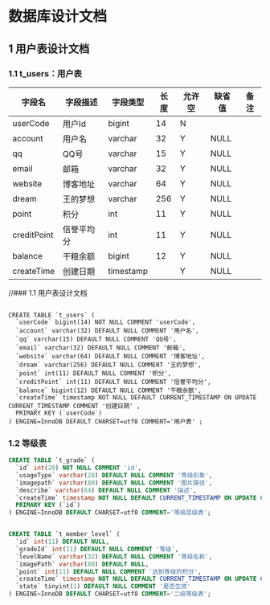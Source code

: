 
# 数据库设计文档

## 1 用户表设计文档

### 1.1 t_users：用户表
字段名 | 字段描述 | 字段类型 | 长度 | 允许空 | 缺省值 | 备注
------------- | ------------- | ------------- | ------------- | ------------- | ------------- | -------------
userCode|用户Id|bigint|14|N|
account|用户名|varchar|32|Y|NULL|
qq|QQ号|varchar|15|Y|NULL|
email|邮箱|varchar|32|Y|NULL|
website|博客地址|varchar|64|Y|NULL|
dream|王的梦想|varchar|256|Y|NULL|
point|积分|int|11|Y|NULL|
creditPoint|信誉平均分|int|11|Y|NULL|
balance|干粮余额|bigint|12|Y|NULL|
createTime|创建日期|timestamp||Y|NULL|



//### 1.1 用户表设计文档
```

CREATE TABLE `t_users` (
  `userCode` bigint(14) NOT NULL COMMENT 'userCode',
  `account` varchar(32) DEFAULT NULL COMMENT '用户名',
  `qq` varchar(15) DEFAULT NULL COMMENT 'QQ号',
  `email` varchar(32) DEFAULT NULL COMMENT '邮箱',
  `website` varchar(64) DEFAULT NULL COMMENT '博客地址',
  `dream` varchar(256) DEFAULT NULL COMMENT '王的梦想',
  `point` int(11) DEFAULT NULL COMMENT '积分',
  `creditPoint` int(11) DEFAULT NULL COMMENT '信誉平均分',
  `balance` bigint(12) DEFAULT NULL COMMENT '干粮余额',
  `createTime` timestamp NOT NULL DEFAULT CURRENT_TIMESTAMP ON UPDATE CURRENT_TIMESTAMP COMMENT '创建日期' ,
  PRIMARY KEY (`userCode`)
) ENGINE=InnoDB DEFAULT CHARSET=utf8 COMMENT='用户表' ;

```
### 1.2 等级表
```sql
CREATE TABLE `t_grade` (
  `id` int(20) NOT NULL COMMENT 'id',
  `usageType` varchar(20) DEFAULT NULL COMMENT '等级形象',
  `imagepath` varchar(80) DEFAULT NULL COMMENT '图片路径',
  `describe` varchar(64) DEFAULT NULL COMMENT '描述',
  `createTime` timestamp NOT NULL DEFAULT CURRENT_TIMESTAMP ON UPDATE CURRENT_TIMESTAMP COMMENT '创建日期',
  PRIMARY KEY (`id`)
) ENGINE=InnoDB DEFAULT CHARSET=utf8 COMMENT='等级层级表';


CREATE TABLE `t_member_level` (
  `id` int(11) DEFAULT NULL,
  `gradeId` int(11) DEFAULT NULL COMMENT '等级',
  `levelName` varchar(32) DEFAULT NULL COMMENT '等级名称',
  `imagePath` varchar(80) DEFAULT NULL,
  `point` int(11) DEFAULT NULL COMMENT '达到等级的积分',
  `createTime` timestamp NOT NULL DEFAULT CURRENT_TIMESTAMP ON UPDATE CURRENT_TIMESTAMP COMMENT '创建日期',
  `state` tinyint(1) DEFAULT NULL COMMENT '是否生效'
) ENGINE=InnoDB DEFAULT CHARSET=utf8 COMMENT='二级等级表';

```
